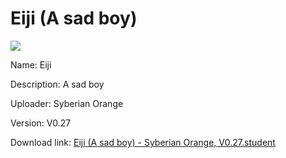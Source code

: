 # Eiji (A sad boy)

<img src = "https://raw.githubusercontent.com/Arbiter1223/Koukou-Gurashi-Custom-Students/master/Students/Files/Eiji%20(A%20sad%20boy).png">

Name: Eiji

Description: A sad boy

Uploader: Syberian Orange

Version: V0.27

Download link: <a href="https://raw.githubusercontent.com/Arbiter1223/Koukou-Gurashi-Custom-Students/master/Students/Files/Eiji%20(A%20sad%20boy)%20-%20Syberian%20Orange%2C%20V0.27.student">Eiji (A sad boy) - Syberian Orange, V0.27.student</a>
